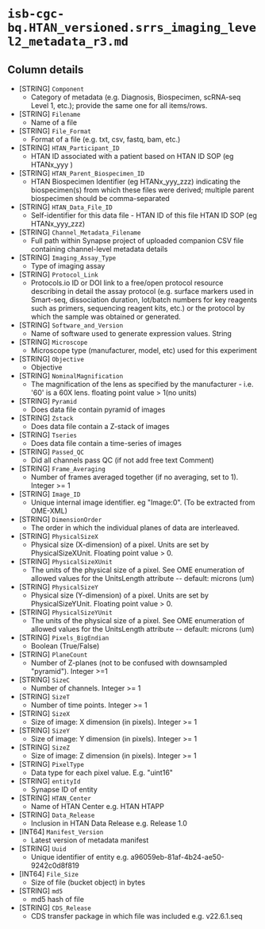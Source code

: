 # `isb-cgc-bq.HTAN_versioned.srrs_imaging_level2_metadata_r3.md`

## Column details

* [STRING]    `Component`
  - Category of metadata (e.g. Diagnosis, Biospecimen, scRNA-seq Level 1, etc.); provide the same one for all items/rows.
* [STRING]    `Filename`
  - Name of a file
* [STRING]    `File_Format`
  - Format of a file (e.g. txt, csv, fastq, bam, etc.)
* [STRING]    `HTAN_Participant_ID`
  - HTAN ID associated with a patient based on HTAN ID SOP (eg HTANx_yyy )
* [STRING]    `HTAN_Parent_Biospecimen_ID`
  - HTAN Biospecimen Identifier (eg HTANx_yyy_zzz) indicating the biospecimen(s) from which these files were derived; multiple parent biospecimen should be comma-separated
* [STRING]    `HTAN_Data_File_ID`
  - Self-identifier for this data file - HTAN ID of this file HTAN ID SOP (eg HTANx_yyy_zzz)
* [STRING]    `Channel_Metadata_Filename`
  - Full path within Synapse project of uploaded companion CSV file containing channel-level metadata details
* [STRING]    `Imaging_Assay_Type`
  - Type of imaging assay
* [STRING]    `Protocol_Link`
  - Protocols.io ID or DOI link to a free/open protocol resource describing in detail the assay protocol (e.g. surface markers used in Smart-seq, dissociation duration,  lot/batch numbers for key reagents such as primers, sequencing reagent kits, etc.) or the protocol by which the sample was obtained or generated.
* [STRING]    `Software_and_Version`
  - Name of software used to generate expression values. String
* [STRING]    `Microscope`
  - Microscope type (manufacturer, model, etc) used for this experiment
* [STRING]    `Objective`
  - Objective
* [STRING]    `NominalMagnification`
  - The magnification of the lens as specified by the manufacturer - i.e. '60' is a 60X lens. floating point value > 1(no units)
* [STRING]    `Pyramid`
  - Does data file contain pyramid of images
* [STRING]    `Zstack`
  - Does data file contain a Z-stack of images
* [STRING]    `Tseries`
  - Does data file contain a time-series of images
* [STRING]    `Passed_QC`
  - Did all channels pass QC (if not add free text Comment)
* [STRING]    `Frame_Averaging`
  - Number of frames averaged together (if no averaging, set to 1). Integer >= 1
* [STRING]    `Image_ID`
  - Unique internal image identifier. eg "Image:0". (To be extracted from OME-XML)
* [STRING]    `DimensionOrder`
  - The order in which the individual planes of data are interleaved.
* [STRING]    `PhysicalSizeX`
  - Physical size (X-dimension) of a pixel. Units are set by PhysicalSizeXUnit. Floating point value > 0.
* [STRING]    `PhysicalSizeXUnit`
  - The units of the physical size of a pixel. See OME enumeration of allowed values for the UnitsLength attribute -- default: microns (um)
* [STRING]    `PhysicalSizeY`
  - Physical size (Y-dimension) of a pixel. Units are set by PhysicalSizeYUnit. Floating point value > 0.
* [STRING]    `PhysicalSizeYUnit`
  - The units of the physical size of a pixel. See OME enumeration of allowed values for the UnitsLength attribute -- default: microns (um)
* [STRING]    `Pixels_BigEndian`
  - Boolean (True/False)
* [STRING]    `PlaneCount`
  - Number of Z-planes (not to be confused with downsampled "pyramid"). Integer >=1
* [STRING]    `SizeC`
  - Number of channels. Integer >= 1
* [STRING]    `SizeT`
  - Number of time points. Integer >= 1
* [STRING]    `SizeX`
  - Size of image: X dimension (in pixels). Integer >= 1
* [STRING]    `SizeY`
  - Size of image: Y dimension (in pixels). Integer >= 1
* [STRING]    `SizeZ`
  - Size of image: Z dimension (in pixels). Integer >= 1
* [STRING]    `PixelType`
  - Data type for each pixel value. E.g. "uint16"
* [STRING]    `entityId`
  - Synapse ID of entity
* [STRING]    `HTAN_Center`
  - Name of HTAN Center e.g. HTAN HTAPP
* [STRING]    `Data_Release`
  - Inclusion in HTAN Data Release e.g. Release 1.0
* [INT64]    `Manifest_Version`
  - Latest version of metadata manifest
* [STRING]    `Uuid`
  - Unique identifier of entity e.g. a96059eb-81af-4b24-ae50-9242c0d8f819
* [INT64]    `File_Size`
  - Size of file (bucket object) in bytes
* [STRING]    `md5`
  - md5 hash of file
* [STRING]    `CDS_Release`
  - CDS transfer package in which file was included e.g. v22.6.1.seq

